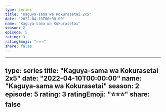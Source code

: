 ```yaml
--- 
type: series 
title: "Kaguya-sama wa Kokurasetai 2x5" 
date: "2022-04-10T00:00:00" 
name: "Kaguya-sama wa Kokurasetai" 
season: 2 
episode: 5 
rating: 3 
ratingEmoji: "⭐️⭐️⭐️" 
share: false 
---
```

--- 
type: series 
title: "Kaguya-sama wa Kokurasetai 2x5" 
date: "2022-04-10T00:00:00" 
name: "Kaguya-sama wa Kokurasetai" 
season: 2 
episode: 5 
rating: 3 
ratingEmoji: "⭐️⭐️⭐️" 
share: false 
---
